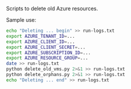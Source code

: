 Scripts to delete old Azure resources.

Sample use:

```bash
echo "Deleting ... begin" >> run-logs.txt
export AZURE_TENANT_ID=...
export AZURE_CLIENT_ID=...
export AZURE_CLIENT_SECRET=...
export AZURE_SUBSCRIPTION_ID=...
export AZURE_RESOURCE_GROUP=...
date >> run-logs.txt
python delete_old_vms.py 2>&1 >> run-logs.txt
python delete_orphans.py 2>&1 >> run-logs.txt
echo "Deleting ... end" >> run-logs.txt
```
